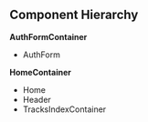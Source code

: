 ## Component Hierarchy

**AuthFormContainer**
 - AuthForm

 **HomeContainer**
 - Home
 - Header
 - TracksIndexContainer
